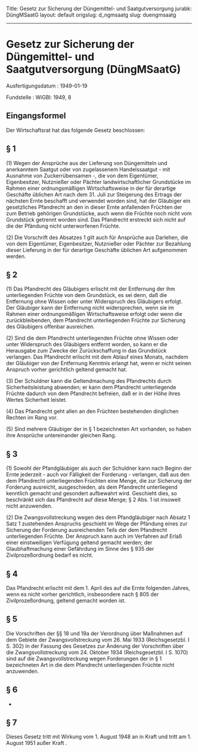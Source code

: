 Title: Gesetz zur Sicherung der Düngemittel- und Saatgutversorgung
jurabk: DüngMSaatG
layout: default
origslug: d_ngmsaatg
slug: duengmsaatg

---

# Gesetz zur Sicherung der Düngemittel- und Saatgutversorgung (DüngMSaatG)

Ausfertigungsdatum
:   1949-01-19

Fundstelle
:   WiGBl: 1949, 8



## Eingangsformel

Der Wirtschaftsrat hat das folgende Gesetz beschlossen:


## § 1

(1) Wegen der Ansprüche aus der Lieferung von Düngemitteln und
anerkanntem Saatgut oder von zugelassenem Handelssaatgut - mit
Ausnahme von Zuckerrübensamen -, die von dem Eigentümer,
Eigenbesitzer, Nutznießer oder Pächter landwirtschaftlicher
Grundstücke im Rahmen einer ordnungsmäßigen Wirtschaftsweise in der
für derartige Geschäfte üblichen Art nach dem 31. Juli zur Steigerung
des Ertrags der nächsten Ernte beschafft und verwendet worden sind,
hat der Gläubiger ein gesetzliches Pfandrecht an den in dieser Ernte
anfallenden Früchten der zum Betrieb gehörigen Grundstücke, auch wenn
die Früchte noch nicht vom Grundstück getrennt worden sind. Das
Pfandrecht erstreckt sich nicht auf die der Pfändung nicht
unterworfenen Früchte.

(2) Die Vorschrift des Absatzes 1 gilt auch für Ansprüche aus
Darlehen, die von dem Eigentümer, Eigenbesitzer, Nutznießer oder
Pächter zur Bezahlung dieser Lieferung in der für derartige Geschäfte
üblichen Art aufgenommen werden.


## § 2

(1) Das Pfandrecht des Gläubigers erlischt mit der Entfernung der ihm
unterliegenden Früchte von dem Grundstück, es sei denn, daß die
Entfernung ohne Wissen oder unter Widerspruch des Gläubigers erfolgt.
Der Gläubiger kann der Entfernung nicht widersprechen, wenn sie im
Rahmen einer ordnungsmäßigen Wirtschaftsweise erfolgt oder wenn die
zurückbleibenden, dem Pfandrecht unterliegenden Früchte zur Sicherung
des Gläubigers offenbar ausreichen.

(2) Sind die dem Pfandrecht unterliegenden Früchte ohne Wissen oder
unter Widerspruch des Gläubigers entfernt worden, so kann er die
Herausgabe zum Zwecke der Zurückschaffung in das Grundstück verlangen.
Das Pfandrecht erlischt mit dem Ablauf eines Monats, nachdem der
Gläubiger von der Entfernung Kenntnis erlangt hat, wenn er nicht
seinen Anspruch vorher gerichtlich geltend gemacht hat.

(3) Der Schuldner kann die Geltendmachung des Pfandrechts durch
Sicherheitsleistung abwenden; er kann dem Pfandrecht unterliegende
Früchte dadurch von dem Pfandrecht befreien, daß er in der Höhe ihres
Wertes Sicherheit leistet.

(4) Das Pfandrecht geht allen an den Früchten bestehenden dinglichen
Rechten im Rang vor.

(5) Sind mehrere Gläubiger der in § 1 bezeichneten Art vorhanden, so
haben ihre Ansprüche untereinander gleichen Rang.


## § 3

(1) Sowohl der Pfandgläubiger als auch der Schuldner kann nach Beginn
der Ernte jederzeit - auch vor Fälligkeit der Forderung - verlangen,
daß aus den dem Pfandrecht unterliegenden Früchten eine Menge, die zur
Sicherung der Forderung ausreicht, ausgeschieden, als dem Pfandrecht
unterliegend kenntlich gemacht und gesondert aufbewahrt wird.
Geschieht dies, so beschränkt sich das Pfandrecht auf diese Menge; § 2
Abs. 1 ist insoweit nicht anzuwenden.

(2) Die Zwangsvollstreckung wegen des dem Pfandgläubiger nach Absatz 1
Satz 1 zustehenden Anspruchs geschieht im Wege der Pfändung eines zur
Sicherung der Forderung ausreichenden Teils der dem Pfandrecht
unterliegenden Früchte. Der Anspruch kann auch im Verfahren auf Erlaß
einer einstweiligen Verfügung geltend gemacht werden; der
Glaubhaftmachung einer Gefährdung im Sinne des § 935 der
Zivilprozeßordnung bedarf es nicht.


## § 4

Das Pfandrecht erlischt mit dem 1. April des auf die Ernte folgenden
Jahres, wenn es nicht vorher gerichtlich, insbesondere nach § 805 der
Zivilprozeßordnung, geltend gemacht worden ist.


## § 5

Die Vorschriften der
§§ 18 und 19a der Verordnung über Maßnahmen auf dem Gebiete der
Zwangsvollstreckung vom 26. Mai 1933 (Reichsgesetzbl. I S. 302) in der
Fassung des Gesetzes zur Änderung der Vorschriften über die
Zwangsvollstreckung vom 24. Oktober 1934 (Reichsgesetzbl. I S. 1070)
sind auf die Zwangsvollstreckung wegen Forderungen der in § 1
bezeichneten Art in die dem Pfandrecht unterliegenden Früchte nicht
anzuwenden.


## § 6

-


## § 7

Dieses Gesetz tritt mit Wirkung vom 1. August 1948 an in Kraft
und tritt am 1. August 1951 außer Kraft             .

